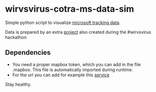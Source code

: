 # wirvsvirus-cotra-ms-data-sim

Simple python script to visualize [microsoft tracking data](https://www.microsoft.com/en-us/download/details.aspx?id=52367).

Data is prepared by an extra [project](https://github.com/akbwi/wirvsvirus-msdata-json-api)  also created during the #wirvsvirus hackathon

## Dependencies
- You need a proper mapbox token, which you can add in the file .mapbox. This file is automatically imported during runtime.
- For the url you can add for example this [service](http://django-env.eba-caprvwrh.eu-central-1.elasticbeanstalk.com/data/PUBLIC/)

Stay healthy.

